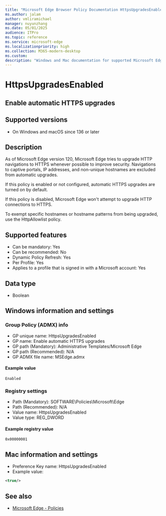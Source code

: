 ```yaml
---
title: "Microsoft Edge Browser Policy Documentation HttpsUpgradesEnabled"
ms.author: jalam
author: vmliramichael
manager: nuyunzhang
ms.date: 05/01/2025
audience: ITPro
ms.topic: reference
ms.service: microsoft-edge
ms.localizationpriority: high
ms.collection: M365-modern-desktop
ms.custom:
description: "Windows and Mac documentation for supported Microsoft Edge Browser policy: Enable automatic HTTPS upgrades"
---
```


<!--THIS FILE IS AUTOMATICALLY GENERATED. MANUAL CHANGES WILL BE OVERWRITTEN.-->
<!--Please contact the Microsoft Edge Manageability team with any questions.-->

# HttpsUpgradesEnabled

## Enable automatic HTTPS upgrades


## Supported versions

- On Windows and macOS since 136 or later

## Description

As of Microsoft Edge version 120, Microsoft Edge tries to upgrade HTTP navigations to HTTPS whenever possible to improve security.  Navigations to captive portals, IP addresses, and non-unique hostnames are excluded from automatic upgrades.

If this policy is enabled or not configured, automatic HTTPS upgrades are turned on by default.

If this policy is disabled, Microsoft Edge won't attempt to upgrade HTTP connections to HTTPS.

To exempt specific hostnames or hostname patterns from being upgraded, use the HttpAllowlist policy.

## Supported features

- Can be mandatory: Yes
- Can be recommended: No
- Dynamic Policy Refresh: Yes
- Per Profile: Yes
- Applies to a profile that is signed in with a Microsoft account: Yes

## Data type

- Boolean

## Windows information and settings

### Group Policy (ADMX) info

- GP unique name: HttpsUpgradesEnabled
- GP name: Enable automatic HTTPS upgrades
- GP path (Mandatory): Administrative Templates/Microsoft Edge
- GP path (Recommended): N/A
- GP ADMX file name: MSEdge.admx

#### Example value

```
Enabled
```

### Registry settings

- Path (Mandatory): SOFTWARE\Policies\Microsoft\Edge
- Path (Recommended): N/A
- Value name: HttpsUpgradesEnabled
- Value type: REG_DWORD

#### Example registry value

```
0x00000001
```


## Mac information and settings

- Preference Key name: HttpsUpgradesEnabled
- Example value:

```xml
<true/>
```

## See also
- [Microsoft Edge - Policies](../microsoft-edge-policies.md)
